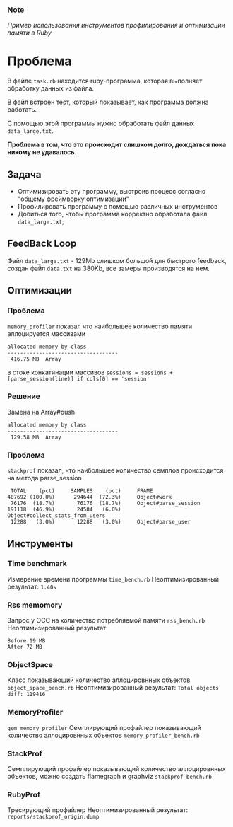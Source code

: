 ### Note
*Пример использования инструментов профилирования и оптимизации памяти в Ruby*

# Проблема
В файле `task.rb` находится ruby-программа, которая выполняет обработку данных из файла.

В файл встроен тест, который показывает, как программа должна работать.

С помощью этой программы нужно обработать файл данных `data_large.txt`.

**Проблема в том, что это происходит слишком долго, дождаться пока никому не удавалось.**


## Задача
- Оптимизировать эту программу, выстроив процесс согласно "общему фреймворку оптимизации"
- Профилировать программу с помощью различных инструментов
- Добиться того, чтобы программа корректно обработала файл `data_large.txt`;


## FeedBack Loop
Файл `data_large.txt` - 129Mb слишком большой для быстрого feedback, создан файл `data.txt` на 380Kb, все замеры производятся на нем.

## Оптимизации


### Проблема
`memory_profiler` показал что наибольшее количество памяти аллоцируется массивами
```
allocated memory by class
-----------------------------------
 416.75 MB  Array
```
в стоке конкатинации массивов `sessions = sessions + [parse_session(line)] if cols[0] == 'session'`
### Решение
Замена на Array#push
```
allocated memory by class
-----------------------------------
 129.58 MB  Array
```

### Проблема
`stackprof` показал, что наибольшее количество семплов происходится на метода parse_session
```
 TOTAL    (pct)     SAMPLES    (pct)     FRAME
407692 (100.0%)      294644  (72.3%)     Object#work
 76176  (18.7%)       76176  (18.7%)     Object#parse_session
191118  (46.9%)       24584   (6.0%)     Object#collect_stats_from_users
 12288   (3.0%)       12288   (3.0%)     Object#parse_user
```

## Инструменты

### Time benchmark
Измерение времени программы `time_bench.rb`
Неоптимизированный результат: `1.40s`

### Rss memomory
Запрос у ОСС на количество потребляемой памяти `rss_bench.rb`
Неоптимизированный результат:
```
Before 19 MB
After 72 MB
```

### ObjectSpace
Класс показывающий количество аллоцировнных объектов `object_space_bench.rb`
Неоптимизированный результат: `Total objects diff: 119416`

### MemoryProfiler
`gem memory_profiler`
Семплирующий профайлер показывающий количество аллоцировнных объектов `memory_profiler_bench.rb`

### StackProf
Семплирующий профайлер показывающий количество аллоцировнных объектов, можно создать flamegraph и graphviz
`stackprof_bench.rb`

### RubyProf
Тресирующий профайлер
Неоптимизированный результат: `reports/stackprof_origin.dump`



